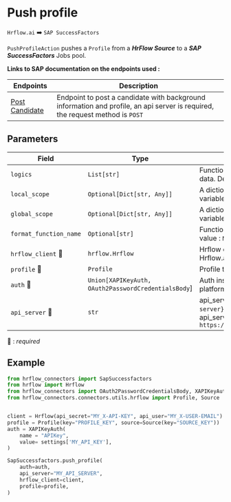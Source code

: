 # Push profile

`Hrflow.ai` :arrow_right: `SAP SuccessFactors`

`PushProfileAction` pushes a `Profile` from a ***HrFlow Source*** to a ***SAP SuccessFactors*** Jobs pool.

**Links to SAP documentation on the endpoints used :**

| Endpoints | Description |
| --------- | ----------- |
|[Post Candidate](https://api.sap.com/api/RCMCandidate/overview) | Endpoint to post a candidate with background information and profile, an api server is required, the request method is `POST`|
## Parameters

| Field | Type | Description |
| ----- | ---- | ----------- |
| `logics`  | `List[str]` | Function names to apply as filter before pushing the data. Default value : `[]`        |
| `local_scope`  | `Optional[Dict[str, Any]]` | A dictionary containing the current scope's local variables. Default value : `None`        |
| `global_scope`  | `Optional[Dict[str, Any]]` | A dictionary containing the current scope's global variables. Default value : `None`       |
| `format_function_name`  | `Optional[str]` | Function name to format job before pushing. Default value : `None`        |
| `hrflow_client` :red_circle: | `hrflow.Hrflow` | Hrflow client instance used to communicate with the Hrflow.ai API        |
| `profile` :red_circle: | `Profile` | Profile to push        |
| `auth` :red_circle: | `Union[XAPIKeyAuth, OAuth2PasswordCredentialsBody`] | Auth instance to identify and communicate with the platform        |
| `api_server` :red_circle: | `str` | api_server: the `api_server` in `https://{api-server}/odata/v2`. For example api_server=`apisalesdemo8.successfactors.com` in `https://apisalesdemo8.successfactors.com/odata/v2`        |

:red_circle: : *required* 

## Example

```python
from hrflow_connectors import SapSuccessfactors
from hrflow import Hrflow
from hrflow_connectors import OAuth2PasswordCredentialsBody, XAPIKeyAuth
from hrflow_connectors.connectors.utils.hrflow import Profile, Source


client = Hrflow(api_secret="MY_X-API-KEY", api_user="MY_X-USER-EMAIL")
profile = Profile(key="PROFILE_KEY", source=Source(key="SOURCE_KEY"))
auth = XAPIKeyAuth(
    name = "APIKey",
    value= settings['MY_API_KEY'],
)

SapSuccessfactors.push_profile(
    auth=auth,
    api_server="MY_API_SERVER",
    hrflow_client=client,
    profile=profile,
)
```